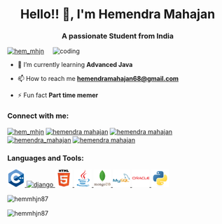 <h1 align="center">Hello!! 👋, I'm Hemendra Mahajan</h1>
<h3 align="center">A passionate Student from India</h3>

<img align="right" alt="coding" width="400" src="https://www.google.com/url?sa=i&url=https%3A%2F%2Fvsgif.com%2Fgif%2F3199787&psig=AOvVaw0pHcs06YA4eIbFCSzDRtN9&ust=1696085727417000&source=images&cd=vfe&opi=89978449&ved=0CBEQjRxqFwoTCMiQz-mJ0IEDFQAAAAAdAAAAABAQ">

<p align="left"> <a href="https://twitter.com/hem_mhjn" target="blank"><img src="https://img.shields.io/twitter/follow/hem_mhjn?logo=twitter&style=for-the-badge" alt="hem_mhjn" /></a> </p>

- 🌱 I’m currently learning **Advanced Java**

- 📫 How to reach me **hemendramahajan68@gmail.com**

- ⚡ Fun fact **Part time memer**

<h3 align="left">Connect with me:</h3>
<p align="left">
<a href="https://twitter.com/hem_mhjn" target="blank"><img align="center" src="https://raw.githubusercontent.com/rahuldkjain/github-profile-readme-generator/master/src/images/icons/Social/twitter.svg" alt="hem_mhjn" height="30" width="40" /></a>
<a href="https://linkedin.com/in/hemendra mahajan" target="blank"><img align="center" src="https://raw.githubusercontent.com/rahuldkjain/github-profile-readme-generator/master/src/images/icons/Social/linked-in-alt.svg" alt="hemendra mahajan" height="30" width="40" /></a>
<a href="https://fb.com/hemendra mahajan" target="blank"><img align="center" src="https://raw.githubusercontent.com/rahuldkjain/github-profile-readme-generator/master/src/images/icons/Social/facebook.svg" alt="hemendra mahajan" height="30" width="40" /></a>
<a href="https://instagram.com/hemendra_mahajan" target="blank"><img align="center" src="https://raw.githubusercontent.com/rahuldkjain/github-profile-readme-generator/master/src/images/icons/Social/instagram.svg" alt="hemendra_mahajan" height="30" width="40" /></a>
<a href="https://www.youtube.com/c/hemendra mahajan" target="blank"><img align="center" src="https://raw.githubusercontent.com/rahuldkjain/github-profile-readme-generator/master/src/images/icons/Social/youtube.svg" alt="hemendra mahajan" height="30" width="40" /></a>
</p>

<h3 align="left">Languages and Tools:</h3>
<p align="left"> <a href="https://www.w3schools.com/cpp/" target="_blank" rel="noreferrer"> <img src="https://raw.githubusercontent.com/devicons/devicon/master/icons/cplusplus/cplusplus-original.svg" alt="cplusplus" width="40" height="40"/> </a> <a href="https://www.djangoproject.com/" target="_blank" rel="noreferrer"> <img src="https://cdn.worldvectorlogo.com/logos/django.svg" alt="django" width="40" height="40"/> </a> <a href="https://www.w3.org/html/" target="_blank" rel="noreferrer"> <img src="https://raw.githubusercontent.com/devicons/devicon/master/icons/html5/html5-original-wordmark.svg" alt="html5" width="40" height="40"/> </a> <a href="https://www.java.com" target="_blank" rel="noreferrer"> <img src="https://raw.githubusercontent.com/devicons/devicon/master/icons/java/java-original.svg" alt="java" width="40" height="40"/> </a> <a href="https://www.mongodb.com/" target="_blank" rel="noreferrer"> <img src="https://raw.githubusercontent.com/devicons/devicon/master/icons/mongodb/mongodb-original-wordmark.svg" alt="mongodb" width="40" height="40"/> </a> <a href="https://www.mysql.com/" target="_blank" rel="noreferrer"> <img src="https://raw.githubusercontent.com/devicons/devicon/master/icons/mysql/mysql-original-wordmark.svg" alt="mysql" width="40" height="40"/> </a> <a href="https://www.oracle.com/" target="_blank" rel="noreferrer"> <img src="https://raw.githubusercontent.com/devicons/devicon/master/icons/oracle/oracle-original.svg" alt="oracle" width="40" height="40"/> </a> <a href="https://www.python.org" target="_blank" rel="noreferrer"> <img src="https://raw.githubusercontent.com/devicons/devicon/master/icons/python/python-original.svg" alt="python" width="40" height="40"/> </a> </p>

<p><img align="center" src="https://github-readme-stats.vercel.app/api/top-langs?username=hemmhjn87&show_icons=true&locale=en&layout=compact" alt="hemmhjn87" /></p>

<p><img align="center" src="https://github-readme-streak-stats.herokuapp.com/?user=hemmhjn87&" alt="hemmhjn87" /></p>
